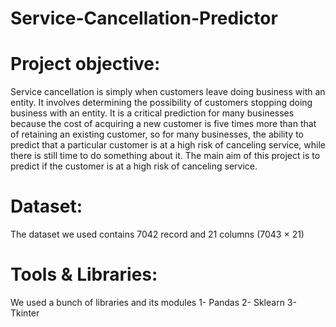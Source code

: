 # Service-Cancellation-Predictor
# Project objective:
Service cancellation is simply when customers leave doing business with an entity. It involves determining the possibility of customers stopping doing business with an entity. It is a critical prediction for many businesses because the cost of acquiring a new customer is five times more than that of retaining an existing customer, so for many businesses, the ability to predict that a particular customer is at a high risk of canceling service, while there is still time to do something about it. The main aim of this project is to predict if the customer is at a high risk of canceling service.
# Dataset:
The dataset we used contains 7042 record and 21 columns (7043 × 21)

# Tools & Libraries:
We used a bunch of libraries and its modules
1-	Pandas
2-	Sklearn
3-	Tkinter

